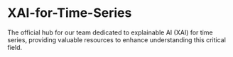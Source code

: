 # XAI-for-Time-Series
The official hub for our team dedicated to explainable AI (XAI) for time series, providing valuable resources to enhance understanding this critical field.
